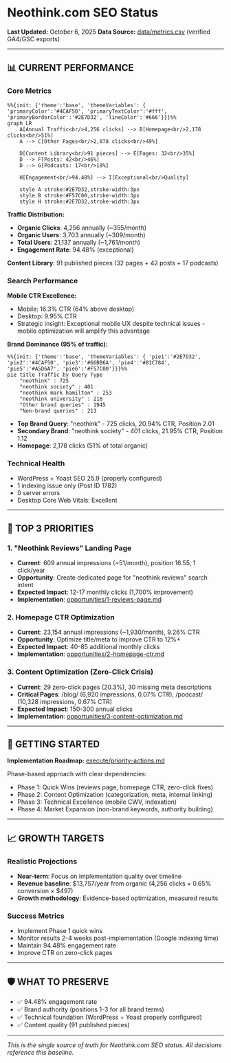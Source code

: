 # Neothink.com SEO Status

**Last Updated:** October 6, 2025
**Data Source:** [data/metrics.csv](data/metrics.csv) (verified GA4/GSC exports)

---

## 📊 CURRENT PERFORMANCE

### Core Metrics
```mermaid
%%{init: {'theme':'base', 'themeVariables': { 'primaryColor':'#4CAF50', 'primaryTextColor':'#fff', 'primaryBorderColor':'#2E7D32', 'lineColor':'#666'}}}%%
graph LR
    A[Annual Traffic<br/>4,256 clicks] --> B[Homepage<br/>2,178 clicks<br/>51%]
    A --> C[Other Pages<br/>2,078 clicks<br/>49%]

    D[Content Library<br/>91 pieces] --> E[Pages: 32<br/>35%]
    D --> F[Posts: 42<br/>46%]
    D --> G[Podcasts: 17<br/>19%]

    H[Engagement<br/>94.48%] --> I[Exceptional<br/>Quality]

    style A stroke:#2E7D32,stroke-width:3px
    style B stroke:#F57C00,stroke-width:3px
    style H stroke:#2E7D32,stroke-width:3px
```

**Traffic Distribution:**
- **Organic Clicks**: 4,256 annually (~355/month)
- **Organic Users**: 3,703 annually (~309/month)
- **Total Users**: 21,137 annually (~1,761/month)
- **Engagement Rate**: 94.48% (exceptional)

**Content Library**: 91 published pieces (32 pages + 42 posts + 17 podcasts)

### Search Performance

**Mobile CTR Excellence:**
- Mobile: 16.3% CTR (64% above desktop)
- Desktop: 9.95% CTR
- Strategic insight: Exceptional mobile UX despite technical issues - mobile optimization will amplify this advantage

**Brand Dominance (95% of traffic):**
```mermaid
%%{init: {'theme':'base', 'themeVariables': { 'pie1':'#2E7D32', 'pie2':'#4CAF50', 'pie3':'#66BB6A', 'pie4':'#81C784', 'pie5':'#A5D6A7', 'pie6':'#F57C00'}}}%%
pie title Traffic by Query Type
    "neothink" : 725
    "neothink society" : 401
    "neothink mark hamilton" : 253
    "neothink university" : 216
    "Other brand queries" : 1945
    "Non-brand queries" : 213
```

- **Top Brand Query**: "neothink" - 725 clicks, 20.94% CTR, Position 2.01
- **Secondary Brand**: "neothink society" - 401 clicks, 21.95% CTR, Position 1.12
- **Homepage**: 2,178 clicks (51% of total organic)

### Technical Health
- WordPress + Yoast SEO 25.9 (properly configured)
- 1 indexing issue only (Post ID 1782)
- 0 server errors
- Desktop Core Web Vitals: Excellent

---

## 🎯 TOP 3 PRIORITIES

### 1. "Neothink Reviews" Landing Page
- **Current**: 609 annual impressions (~51/month), position 16.55, 1 click/year
- **Opportunity**: Create dedicated page for "neothink reviews" search intent
- **Expected Impact**: 12-17 monthly clicks (1,700% improvement)
- **Implementation**: [opportunities/1-reviews-page.md](opportunities/1-reviews-page.md)

### 2. Homepage CTR Optimization
- **Current**: 23,154 annual impressions (~1,930/month), 9.26% CTR
- **Opportunity**: Optimize title/meta to improve CTR to 12%+
- **Expected Impact**: 40-85 additional monthly clicks
- **Implementation**: [opportunities/2-homepage-ctr.md](opportunities/2-homepage-ctr.md)

### 3. Content Optimization (Zero-Click Crisis)
- **Current**: 29 zero-click pages (20.3%), 30 missing meta descriptions
- **Critical Pages**: /blog/ (6,920 impressions, 0.07% CTR), /podcast/ (10,328 impressions, 0.67% CTR)
- **Expected Impact**: 150-300 annual clicks
- **Implementation**: [opportunities/3-content-optimization.md](opportunities/3-content-optimization.md)

---

## 🚀 GETTING STARTED

**Implementation Roadmap:** [execute/priority-actions.md](execute/priority-actions.md)

Phase-based approach with clear dependencies:
- Phase 1: Quick Wins (reviews page, homepage CTR, zero-click fixes)
- Phase 2: Content Optimization (categorization, meta, internal linking)
- Phase 3: Technical Excellence (mobile CWV, indexation)
- Phase 4: Market Expansion (non-brand keywords, authority building)

---

## 📈 GROWTH TARGETS

### Realistic Projections
- **Near-term**: Focus on implementation quality over timeline
- **Revenue baseline**: $13,757/year from organic (4,256 clicks × 0.65% conversion × $497)
- **Growth methodology**: Evidence-based optimization, measured results

### Success Metrics
- Implement Phase 1 quick wins
- Monitor results 2-4 weeks post-implementation (Google indexing time)
- Maintain 94.48% engagement rate
- Improve CTR on zero-click pages

---

## 🛡️ WHAT TO PRESERVE

- ✅ 94.48% engagement rate
- ✅ Brand authority (positions 1-3 for all brand terms)
- ✅ Technical foundation (WordPress + Yoast properly configured)
- ✅ Content quality (91 published pieces)

---

*This is the single source of truth for Neothink.com SEO status. All decisions reference this baseline.*
